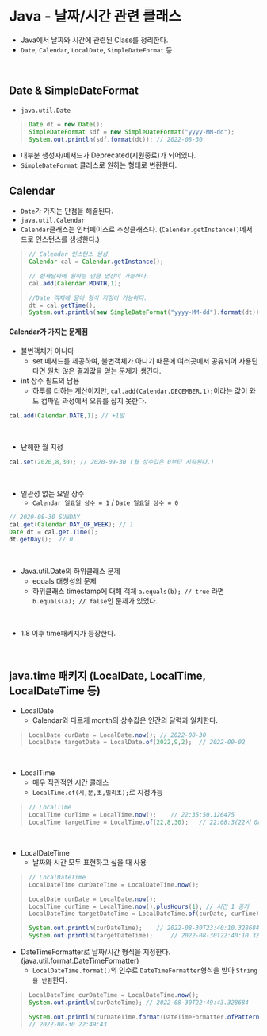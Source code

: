 # Java - 날짜/시간 관련 클래스
* Java에서 날짜와 시간에 관련된 Class를 정리한다.
* `Date`, `Calendar`, `LocalDate`, `SimpleDateFormat` 등
<br>

## Date & SimpleDateFormat
* `java.util.Date`
> ```java
> Date dt = new Date();
> SimpleDateFormat sdf = new SimpleDateFormat("yyyy-MM-dd");
> System.out.println(sdf.format(dt)); // 2022-08-30
> ```
* 대부분 생성자/메서드가 Deprecated(지원종료)가 되어있다.
* `SimpleDateFormat` 클래스로 원하는 형태로 변환한다.

## Calendar
* `Date`가 가지는 단점을 해결된다.
* `java.util.Calendar`
* `Calendar`클래스는 인터페이스로 추상클래스다. (`Calendar.getInstance()`메서드로 인스턴스를 생성한다.)
> ```java
> // Calendar 인스턴스 생성
> Calendar cal = Calendar.getInstance();
> 
> // 현재날짜에 원하는 만큼 연산이 가능하다.
> cal.add(Calendar.MONTH,1);
> 
> //Date 객체에 달아 형식 지정이 가능하다.
> dt = cal.getTime();
> System.out.println(new SimpleDateFormat("yyyy-MM-dd").format(dt));  // 2022-09-30
> ```
#### Calendar가 가지는 문제점
* 불변객체가 아니다
  * set 메서드를 제공하여, 불변객체가 아니기 때문에 여러곳에서 공유되어 사용딘다면 원치 않은 결과값을 얻는 문제가 생긴다.
* int 상수 필드의 남용
  * 하루를 더하는 계산이지만, `cal.add(Calendar.DECEMBER,1);`이라는 값이 와도 컴파일 과정에서 오류를 잡지 못한다.
``` java
cal.add(Calendar.DATE,1); // +1일
```
<br>

* 난해한 월 지정
``` java
cal.set(2020,8,30); // 2020-09-30 (월 상수값은 0부터 시작된다.)
```
<br>

* 일관성 없는 요일 상수
  * `Calendar 일요일 상수 = 1` / `Date 일요일 상수 = 0` 
``` java
// 2020-08-30 SUNDAY
cal.get(Calendar.DAY_OF_WEEK); // 1
Date dt = cal.get.Time();
dt.getDay();  // 0
```
<br>

* Java.util.Date의 하위클래스 문제
  * equals 대칭성의 문제
  * 하위클래스 timestamp에 대해 객체 `a.equals(b); // true` 라면 `b.equals(a); // false`인 문제가 있었다.
<br>

* 1.8 이후 time패키지가 등장한다.
<br>

## java.time 패키지 (LocalDate, LocalTime, LocalDateTime 등)
* LocalDate
  * Calendar와 다르게 month의 상수값은 인간의 달력과 일치한다.
> ```java
> LocalDate curDate = LocalDate.now(); // 2022-08-30
> LocalDate targetDate = LocalDate.of(2022,9,2);  // 2022-09-02
> ```
<br>

* LocalTime
  * 매우 직관적인 시간 클래스 
  * `LocalTime.of(시,분,초,밀리초);`로 지정가능
> ```java
> // LocalTime
> LocalTime curTime = LocalTime.now();    // 22:35:50.126475
> LocalTime targetTime = LocalTime.of(22,8,30);   // 22:08:3(22시 08분 30초)
> ```
<br>

* LocalDateTime 
  * 날짜와 시간 모두 표현하고 싶을 때 사용
> ```java
> // LocalDateTime
> LocalDateTime curDateTime = LocalDateTime.now();
>
> LocalDate curDate = LocalDate.now();
> LocalTime curTime = LocalTime.now().plusHours(1); // 시간 1 증가
> LocalDateTime targetDateTime = LocalDateTime.of(curDate, curTime);
>
> System.out.println(curDateTime);    // 2022-08-30T23:40:10.328684
> System.out.println(targetDateTime);     // 2022-08-30T22:40:10.328907
> ```

* DateTimeFormatter로 날짜/시간 형식을 지정한다. (java.util.format.DateTimeFormatter)
  * `LocalDateTime.format()`의 인수로 `DateTimeFormatter`형식을 받아 `String을 반환`한다. 
> ```java
> LocalDateTime curDateTime = LocalDateTime.now(); 
> System.out.println(curDateTime); // 2022-08-30T22:49:43.328684
> 
> System.out.println(curDateTime.format(DateTimeFormatter.ofPattern("yyyy-MM-dd HH:mm:ss")));
> // 2022-08-30 22:49:43
> ```

